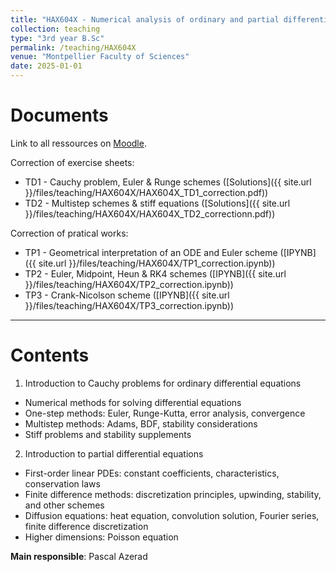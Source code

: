 ```yaml
---
title: "HAX604X - Numerical analysis of ordinary and partial differential equations"
collection: teaching
type: "3rd year B.Sc"
permalink: /teaching/HAX604X
venue: "Montpellier Faculty of Sciences"
date: 2025-01-01
---
```


Documents
======

Link to all ressources on [Moodle](https://moodle.umontpellier.fr).

Correction of exercise sheets: 
 - TD1 - Cauchy problem, Euler & Runge schemes ([Solutions]({{ site.url }}/files/teaching/HAX604X/HAX604X_TD1_correction.pdf))
 - TD2 - Multistep schemes & stiff equations ([Solutions]({{ site.url }}/files/teaching/HAX604X/HAX604X_TD2_correctionn.pdf))

Correction of pratical works:
- TP1 - Geometrical interpretation of an ODE and Euler scheme ([IPYNB]({{ site.url }}/files/teaching/HAX604X/TP1_correction.ipynb))
- TP2 - Euler, Midpoint, Heun & RK4 schemes ([IPYNB]({{ site.url }}/files/teaching/HAX604X/TP2_correction.ipynb))
- TP3 - Crank-Nicolson scheme ([IPYNB]({{ site.url }}/files/teaching/HAX604X/TP3_correction.ipynb))

***

Contents
======

1) Introduction to Cauchy problems for ordinary differential equations
- Numerical methods for solving differential equations
- One-step methods: Euler, Runge-Kutta, error analysis, convergence
- Multistep methods: Adams, BDF, stability considerations
- Stiff problems and stability supplements

2) Introduction to partial differential equations
- First-order linear PDEs: constant coefficients, characteristics, conservation laws
- Finite difference methods: discretization principles, upwinding, stability, and other schemes
- Diffusion equations: heat equation, convolution solution, Fourier series, finite difference discretization
- Higher dimensions: Poisson equation

**Main responsible**: Pascal Azerad



